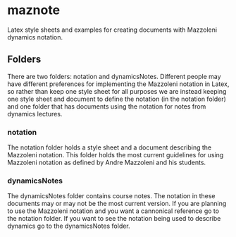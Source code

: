 # maznote
Latex style sheets and examples for creating documents with Mazzoleni dynamics notation.

## Folders
There are two folders: notation and dynamicsNotes. Different people may have different preferences for implementing the Mazzoleni notation in Latex, so rather than keep one style sheet for all purposes we are instead keeping one style sheet and document to define the notation (in the notation folder) and one folder that has documents using the notation for notes from dynamics lectures.
### notation
The notation folder holds a style sheet and a document describing the Mazzoleni notation. This folder holds the most current guidelines for using Mazzoleni notation as defined by Andre Mazzoleni and his students.

### dynamicsNotes
The dynamicsNotes folder contains course notes. The notation in these documents may or may not be the most current version. If you are planning to use the Mazzoleni notation and you want a cannonical reference go to the notation folder. If you want to see the notation being used to describe dynamics go to the dynamicsNotes folder.

